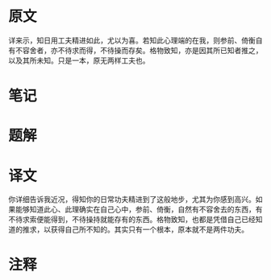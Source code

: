 # 原文
详来示，知日用工夫精进如此，尤以为喜。若知此心理端的在我，则参前、倚衡自有不容舍者，亦不待求而得，不待操而存矣。格物致知，亦是因其所已知者推之，以及其所未知。只是一本，原无两样工夫也。
# 笔记

# 题解

# 译文
你详细告诉我近况，得知你的日常功夫精进到了这般地步，尤其为你感到高兴。如果能够知道此心、此理确实在自己心中，参前、倚衡，自然有不容舍去的东西，有不待求索便能得到，不待操持就能存有的东西。格物致知，也都是凭借自己已经知道的推求，以获得自己所不知的。其实只有一个根本，原本就不是两件功夫。
# 注释